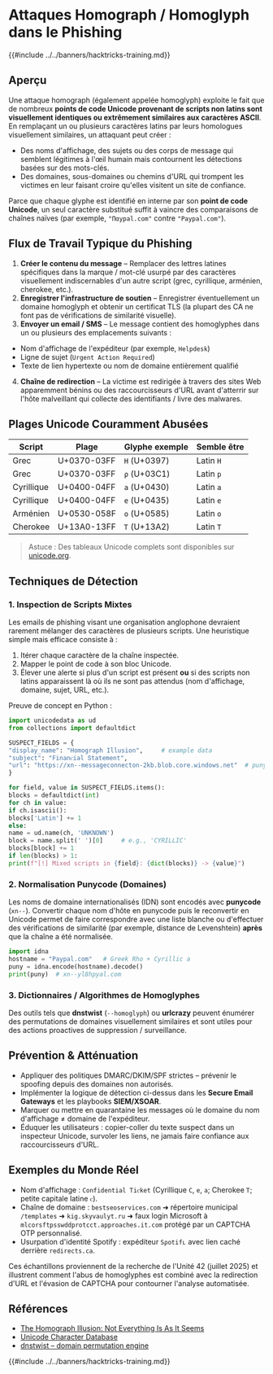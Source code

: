 # Attaques Homograph / Homoglyph dans le Phishing

{{#include ../../banners/hacktricks-training.md}}

## Aperçu

Une attaque homograph (également appelée homoglyph) exploite le fait que de nombreux **points de code Unicode provenant de scripts non latins sont visuellement identiques ou extrêmement similaires aux caractères ASCII**. En remplaçant un ou plusieurs caractères latins par leurs homologues visuellement similaires, un attaquant peut créer :

* Des noms d'affichage, des sujets ou des corps de message qui semblent légitimes à l'œil humain mais contournent les détections basées sur des mots-clés.
* Des domaines, sous-domaines ou chemins d'URL qui trompent les victimes en leur faisant croire qu'elles visitent un site de confiance.

Parce que chaque glyphe est identifié en interne par son **point de code Unicode**, un seul caractère substitué suffit à vaincre des comparaisons de chaînes naïves (par exemple, `"Παypal.com"` contre `"Paypal.com"`).

## Flux de Travail Typique du Phishing

1. **Créer le contenu du message** – Remplacer des lettres latines spécifiques dans la marque / mot-clé usurpé par des caractères visuellement indiscernables d'un autre script (grec, cyrillique, arménien, cherokee, etc.).
2. **Enregistrer l'infrastructure de soutien** – Enregistrer éventuellement un domaine homoglyph et obtenir un certificat TLS (la plupart des CA ne font pas de vérifications de similarité visuelle).
3. **Envoyer un email / SMS** – Le message contient des homoglyphes dans un ou plusieurs des emplacements suivants :
* Nom d'affichage de l'expéditeur (par exemple, `Ηеlрdеѕk`)
* Ligne de sujet (`Urgеnt Аctіon Rеquіrеd`)
* Texte de lien hypertexte ou nom de domaine entièrement qualifié
4. **Chaîne de redirection** – La victime est redirigée à travers des sites Web apparemment bénins ou des raccourcisseurs d'URL avant d'atterrir sur l'hôte malveillant qui collecte des identifiants / livre des malwares.

## Plages Unicode Couramment Abusées

| Script | Plage | Glyphe exemple | Semble être |
|--------|-------|----------------|-------------|
| Grec  | U+0370-03FF | `Η` (U+0397) | Latin `H` |
| Grec  | U+0370-03FF | `ρ` (U+03C1) | Latin `p` |
| Cyrillique | U+0400-04FF | `а` (U+0430) | Latin `a` |
| Cyrillique | U+0400-04FF | `е` (U+0435) | Latin `e` |
| Arménien | U+0530-058F | `օ` (U+0585) | Latin `o` |
| Cherokee | U+13A0-13FF | `Ꭲ` (U+13A2) | Latin `T` |

> Astuce : Des tableaux Unicode complets sont disponibles sur [unicode.org](https://home.unicode.org/).

## Techniques de Détection

### 1. Inspection de Scripts Mixtes

Les emails de phishing visant une organisation anglophone devraient rarement mélanger des caractères de plusieurs scripts. Une heuristique simple mais efficace consiste à :

1. Itérer chaque caractère de la chaîne inspectée.
2. Mapper le point de code à son bloc Unicode.
3. Élever une alerte si plus d'un script est présent **ou** si des scripts non latins apparaissent là où ils ne sont pas attendus (nom d'affichage, domaine, sujet, URL, etc.).

Preuve de concept en Python :
```python
import unicodedata as ud
from collections import defaultdict

SUSPECT_FIELDS = {
"display_name": "Ηоmоgraph Illusion",     # example data
"subject": "Finаnꮯiаl Տtatеmеnt",
"url": "https://xn--messageconnecton-2kb.blob.core.windows.net"  # punycode
}

for field, value in SUSPECT_FIELDS.items():
blocks = defaultdict(int)
for ch in value:
if ch.isascii():
blocks['Latin'] += 1
else:
name = ud.name(ch, 'UNKNOWN')
block = name.split(' ')[0]     # e.g., 'CYRILLIC'
blocks[block] += 1
if len(blocks) > 1:
print(f"[!] Mixed scripts in {field}: {dict(blocks)} -> {value}")
```
### 2. Normalisation Punycode (Domaines)

Les noms de domaine internationalisés (IDN) sont encodés avec **punycode** (`xn--`). Convertir chaque nom d'hôte en punycode puis le reconvertir en Unicode permet de faire correspondre avec une liste blanche ou d'effectuer des vérifications de similarité (par exemple, distance de Levenshtein) **après** que la chaîne a été normalisée.
```python
import idna
hostname = "Ρаypal.com"   # Greek Rho + Cyrillic a
puny = idna.encode(hostname).decode()
print(puny)  # xn--yl8hpyal.com
```
### 3. Dictionnaires / Algorithmes de Homoglyphes

Des outils tels que **dnstwist** (`--homoglyph`) ou **urlcrazy** peuvent énumérer des permutations de domaines visuellement similaires et sont utiles pour des actions proactives de suppression / surveillance.

## Prévention & Atténuation

* Appliquer des politiques DMARC/DKIM/SPF strictes – prévenir le spoofing depuis des domaines non autorisés.
* Implémenter la logique de détection ci-dessus dans les **Secure Email Gateways** et les playbooks **SIEM/XSOAR**.
* Marquer ou mettre en quarantaine les messages où le domaine du nom d'affichage ≠ domaine de l'expéditeur.
* Éduquer les utilisateurs : copier-coller du texte suspect dans un inspecteur Unicode, survoler les liens, ne jamais faire confiance aux raccourcisseurs d'URL.

## Exemples du Monde Réel

* Nom d'affichage : `Сonfidеntiаl Ꭲiꮯkеt` (Cyrillique `С`, `е`, `а`; Cherokee `Ꭲ`; petite capitale latine `ꮯ`).
* Chaîne de domaine : `bestseoservices.com` ➜ répertoire municipal `/templates` ➜ `kig.skyvaulyt.ru` ➜ faux login Microsoft à `mlcorsftpsswddprotcct.approaches.it.com` protégé par un CAPTCHA OTP personnalisé.
* Usurpation d'identité Spotify : expéditeur `Sρօtifւ` avec lien caché derrière `redirects.ca`.

Ces échantillons proviennent de la recherche de l'Unité 42 (juillet 2025) et illustrent comment l'abus de homoglyphes est combiné avec la redirection d'URL et l'évasion de CAPTCHA pour contourner l'analyse automatisée.

## Références

- [The Homograph Illusion: Not Everything Is As It Seems](https://unit42.paloaltonetworks.com/homograph-attacks/)
- [Unicode Character Database](https://home.unicode.org/)
- [dnstwist – domain permutation engine](https://github.com/elceef/dnstwist)

{{#include ../../banners/hacktricks-training.md}}
